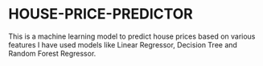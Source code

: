 # **HOUSE-PRICE-PREDICTOR**

This is a machine learning model to predict house prices based on various features 
I have used models like Linear Regressor, Decision Tree and Random Forest Regressor.
